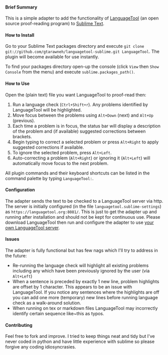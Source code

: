 #### Brief Summary

This is a simple adapter to add the functionality of [LanguageTool](https://languagetool.org/) (an open source proof-reading program) to [Sublime Text](https://www.sublimetext.com/).

#### How to Install

Go to your Sublime Text packages directory and execute `git clone git://github.com/gtarawneh/languagetool-sublime.git LanguageTool`. The plugin will become available for use instantly.

To find your packages directory open-up the console (click `View` then `Show Console` from the menu) and execute `sublime.packages_path()`.

#### How to Use

Open the (plain text) file you want LanguageTool to proof-read then:

1. Run a language check (`Ctrl+Shift+r`). Any problems identified by LanguageTool will be highlighted.
2. Move focus between the problems using `Alt+Down` (next) and `Alt+Up` (previous).
3. Each time a problem is in focus, the status bar will display a description of the problem and (if available) suggested corrections between brackets.
4. Begin typing to correct a selected problem or press `Alt+Right` to apply suggested corrections if available.
5. To ignore the selected problem, press `Alt+Left`.
6. Auto-correcting a problem (`Alt+Right`) or ignoring it (`Alt+Left`) will automatically move focus to the next problem.

All plugin commands and their keyboard shortcuts can be listed in the command palette by typing `LanguageTool:`.

#### Configuration

The adapter sends the text to be checked to a LanguageTool server via http. The server is initially configured (in the file `languagetool.sublime-settings`) as `https://languagetool.org:8081/`. This is just to get the adapter up and running after installation and should not be kept for continuous use. Please download LanguageTool then run and configure the adapter to use [your own LanguageTool server](http://wiki.languagetool.org/http-server).

#### Issues

The adapter is fully functional but has few nags which I'll try to address in the future:

* Re-running the language check will highlight all existing problems including any which have been previously ignored by the user (via `Alt+Left`)
* When a sentence is preceded by exactly 1 new line, problem highlights are offset by 1 character. This appears to be an issue with LanguageTool. If you notice any sentences where the highlights are off you can add one more (temporary) new lines before running language check as a walk-around solution.
* When running on tex or markdown files LanguageTool may incorrectly identify certain sequence like~this as typos.

#### Contributing

Feel free to fork and improve. I tried to keep things neat and tidy but I've never coded in python and have little experience with sublime so please forgive any coding idiosyncrasies. 